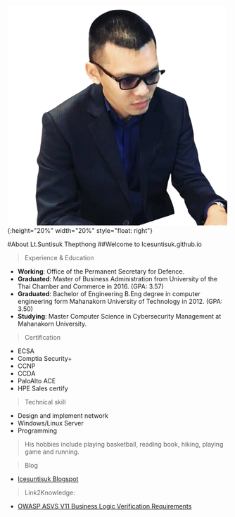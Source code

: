 ![](/img/ice.png){:height="20%" width="20%" style="float: right"}

#About Lt.Suntisuk Thepthong
##Welcome to Icesuntisuk.github.io

>Experience & Education

* **Working**: Office of the Permanent Secretary for Defence.
* **Graduated**: Master of Business Administration from University of the Thai Chamber and Commerce in 2016. (GPA: 3.57)
* **Graduated**: Bachelor of Engineering  B.Eng degree in computer engineering form Mahanakorn University of Technology in 2012. (GPA: 3.50)
* **Studying**: Master Computer Science in Cybersecurity Management at Mahanakorn University. 

>Certification

* ECSA
* Comptia Security+
* CCNP
* CCDA
* PaloAlto ACE
* HPE Sales certify

>Technical skill

* Design and implement network
* Windows/Linux Server
* Programming

>His hobbies include playing basketball, reading book, hiking, playing game and running.

>Blog

* [Icesuntisuk Blogspot](https://icesuntisuk.blogspot.com)

>Link2Knowledge:

* [OWASP ASVS V11 Business Logic Verification Requirements](https://gitlab.com/icesuntisuk/2020.wiki/-/blob/master/requirement/V11%20Business%20Logic%20Verification%20Requirements.md)